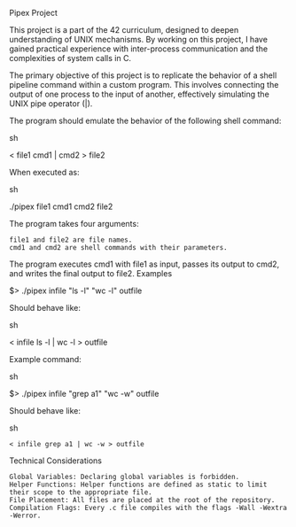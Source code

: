 Pipex Project

This project is a part of the 42 curriculum, designed to deepen understanding of UNIX mechanisms. By working on this project, I have gained practical experience with inter-process communication and the complexities of system calls in C.

The primary objective of this project is to replicate the behavior of a shell pipeline command within a custom program. This involves connecting the output of one process to the input of another, effectively simulating the UNIX pipe operator (|).

 The program should emulate the behavior of the following shell command:

sh

< file1 cmd1 | cmd2 > file2

When executed as:

sh

./pipex file1 cmd1 cmd2 file2


The program takes four arguments:

    file1 and file2 are file names.
    cmd1 and cmd2 are shell commands with their parameters.

The program executes cmd1 with file1 as input, passes its output to cmd2, and writes the final output to file2.
Examples

$> ./pipex infile "ls -l" "wc -l" outfile

Should behave like:

sh

< infile ls -l | wc -l > outfile

Example command:

sh

$> ./pipex infile "grep a1" "wc -w" outfile

Should behave like:

sh

    < infile grep a1 | wc -w > outfile


Technical Considerations

    Global Variables: Declaring global variables is forbidden.
    Helper Functions: Helper functions are defined as static to limit their scope to the appropriate file.
    File Placement: All files are placed at the root of the repository.
    Compilation Flags: Every .c file compiles with the flags -Wall -Wextra -Werror.

